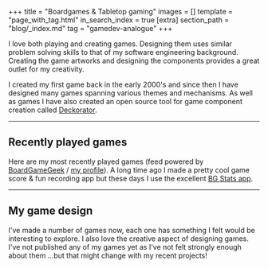 +++
title = "Boardgames & Tabletop gaming"
images = []
template = "page_with_tag.html"
in_search_index = true
[extra]
section_path = "blog/_index.md"
tag = "gamedev-analogue" 
+++

I love both playing and creating games. Designing them uses similar problem solving skills to that of my software engineering background. Creating the game artworks and designing the components provides a great outlet for my creativity.

I created my first game back in the early 2000's and since then I have designed many games spanning various themes and mechanisms. As well as games I have also created an open source tool for game component creation called [Deckorator](/tags/project-game-tools).

---

## Recently played games

Here are my most recently played games (feed powered by [BoardGameGeek](https://boardgamegeek.com/) / [my profile](https://boardgamegeek.com/user/jimmyff)). A long time ago I made a pretty cool game score & fun recording app but these days I use the excellent [BG Stats app](https://www.bgstatsapp.com/).

<style>
.BGGwrapper {
    padding:1em 0;
    display:flex;
    flex-wrap:wrap;
    justify-content: center;
    gap: 8px;
}
.BGGitem {
    height: 90px;
    width: 300px;
    display:flex;
    padding:4px;
    gap:16px;
    align-items:center;
    justify-content:start;

    overflow:hidden;
    font-size: 0.9em;
}
.BGGitem a:first-child {
    display:contents;
}
.BGGitem img {
    height:75px;
    width:75px;
    margin: 0 !important;
    float:none !important;
}
.BGGitem .BGGtitle {

    line-height:1.2em;
}

.BGGitem .BGGtitle a:last-child {
   font-size:0.8em;
   color:var(--subtle-text);  
    line-height:1.6em;
    display:block;
    margin-top:0.3em;
}
.BGGitem .BGGtitle a:last-child::before {
  content: '📅 ';

}
.BGGprovided {
    display:none;
}

@media ((min-width: 480px) and (max-width: 750px)) {
    .BGGwrapper {
        gap: 4px;
    }

    .BGGitem {
        width: 40vw;
    }
}
@media (max-width: 480px) {

    .BGGwrapper {
        gap: 0;
        flex-direction:column;
        flex-wrap:nowrap;
    }

    .BGGitem {
        width: 100%;
    }
}

</style>

<script language="javascript" src="https://boardgamegeek.com/jswidget.php?username=jimmyff&numitems=12&text=title&images=small-fixed&show=recentplays&imagesonly=1&imagepos=left&inline=1&showplaydate=1&domains%5B%5D=boardgame"></script>

---

## My game design

I've made a number of games now, each one has something I felt would be interesting to explore. I also love the creative aspect of designing games. I've not published any of my games yet as I've not felt strongly enough about them ...but that might change with my recent projects!
